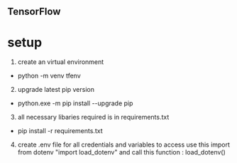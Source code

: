 ## TensorFlow

# setup
1. create an virtual environment 
* python -m venv tfenv
2. upgrade latest pip version 
* python.exe -m pip install --upgrade pip
3. all necessary libaries required is in requirements.txt  
* pip install -r requirements.txt
4. create .env file for all credentials and variables to access use this import from dotenv "import load_dotenv" and call this function : load_dotenv()